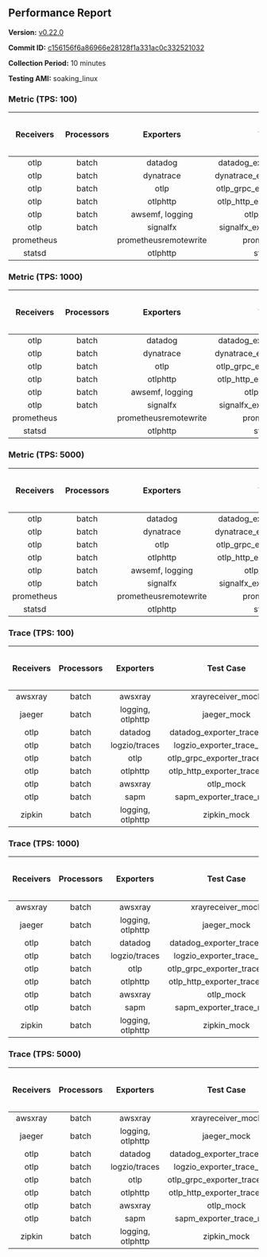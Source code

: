 ## Performance Report

**Version:** [v0.22.0](https://github.com/aws-observability/aws-otel-collector/releases/tag/v0.22.0)

**Commit ID:** [c156156f6a86966e28128f1a331ac0c332521032](https://github.com/aws-observability/aws-otel-collector/commit/c156156f6a86966e28128f1a331ac0c332521032)

**Collection Period:** 10 minutes

**Testing AMI:** soaking_linux


### Metric (TPS: 100)
| Receivers | Processors | Exporters | Test Case | Data Type | Instance Type | Avg CPU Usage (Percent) | Avg Memory Usage (Megabytes) | Max CPU Usage (Percent) | Max Memory Usage (Megabytes) |
|:---------:|:----------:|:---------:|:---------:|:---------:|:-------------:|:-----------------------:|:----------------------------:|:-----------------------:|:----------------------------:|
| otlp | batch | datadog | datadog_exporter_metric_mock | otlp | m5.2xlarge | 0.03 | 67.08 | 0.20 | 68.35 |
| otlp | batch | dynatrace | dynatrace_exporter_metric_mock | otlp | m5.2xlarge | 0.04 | 64.08 | 0.20 | 64.95 |
| otlp | batch | otlp | otlp_grpc_exporter_metric_mock | otlp | m5.2xlarge | 0.04 | 63.57 | 0.20 | 64.02 |
| otlp | batch | otlphttp | otlp_http_exporter_metric_mock | otlp | m5.2xlarge | 0.04 | 63.86 | 0.20 | 64.51 |
| otlp | batch | awsemf, logging | otlp_metric_mock | otlp | m5.2xlarge | 0.04 | 64.21 | 0.20 | 64.71 |
| otlp | batch | signalfx | signalfx_exporter_metric_mock | otlp | m5.2xlarge | 0.04 | 66.09 | 0.20 | 66.52 |
| prometheus |  | prometheusremotewrite | prometheus_mock | prometheus | m5.2xlarge | 0.09 | 78.66 | 0.30 | 79.84 |
| statsd |  | otlphttp | statsd_mock | statsd | m5.2xlarge | 0.01 | 64.39 | 0.10 | 64.98 |

### Metric (TPS: 1000)
| Receivers | Processors | Exporters | Test Case | Data Type | Instance Type | Avg CPU Usage (Percent) | Avg Memory Usage (Megabytes) | Max CPU Usage (Percent) | Max Memory Usage (Megabytes) |
|:---------:|:----------:|:---------:|:---------:|:---------:|:-------------:|:-----------------------:|:----------------------------:|:-----------------------:|:----------------------------:|
| otlp | batch | datadog | datadog_exporter_metric_mock | otlp | m5.2xlarge | 0.04 | 67.93 | 0.20 | 69.19 |
| otlp | batch | dynatrace | dynatrace_exporter_metric_mock | otlp | m5.2xlarge | 0.04 | 63.72 | 0.20 | 64.32 |
| otlp | batch | otlp | otlp_grpc_exporter_metric_mock | otlp | m5.2xlarge | 0.04 | 65.18 | 0.20 | 65.93 |
| otlp | batch | otlphttp | otlp_http_exporter_metric_mock | otlp | m5.2xlarge | 0.04 | 64.49 | 0.20 | 64.66 |
| otlp | batch | awsemf, logging | otlp_metric_mock | otlp | m5.2xlarge | 0.04 | 64.03 | 0.20 | 64.41 |
| otlp | batch | signalfx | signalfx_exporter_metric_mock | otlp | m5.2xlarge | 0.03 | 66.52 | 0.20 | 66.99 |
| prometheus |  | prometheusremotewrite | prometheus_mock | prometheus | m5.2xlarge | 1.02 | 104.06 | 1.80 | 111.14 |
| statsd |  | otlphttp | statsd_mock | statsd | m5.2xlarge | 0.01 | 64.59 | 0.10 | 64.82 |

### Metric (TPS: 5000)
| Receivers | Processors | Exporters | Test Case | Data Type | Instance Type | Avg CPU Usage (Percent) | Avg Memory Usage (Megabytes) | Max CPU Usage (Percent) | Max Memory Usage (Megabytes) |
|:---------:|:----------:|:---------:|:---------:|:---------:|:-------------:|:-----------------------:|:----------------------------:|:-----------------------:|:----------------------------:|
| otlp | batch | datadog | datadog_exporter_metric_mock | otlp | m5.2xlarge | 0.04 | 67.82 | 0.20 | 69.14 |
| otlp | batch | dynatrace | dynatrace_exporter_metric_mock | otlp | m5.2xlarge | 0.04 | 64.64 | 0.20 | 64.97 |
| otlp | batch | otlp | otlp_grpc_exporter_metric_mock | otlp | m5.2xlarge | 0.04 | 65.34 | 0.20 | 66.08 |
| otlp | batch | otlphttp | otlp_http_exporter_metric_mock | otlp | m5.2xlarge | 0.03 | 64.58 | 0.20 | 64.75 |
| otlp | batch | awsemf, logging | otlp_metric_mock | otlp | m5.2xlarge | 0.05 | 65.15 | 0.20 | 65.43 |
| otlp | batch | signalfx | signalfx_exporter_metric_mock | otlp | m5.2xlarge | 0.03 | 65.40 | 0.20 | 65.94 |
| prometheus |  | prometheusremotewrite | prometheus_mock | prometheus | m5.2xlarge | 5.33 | 225.64 | 8.90 | 253.67 |
| statsd |  | otlphttp | statsd_mock | statsd | m5.2xlarge | 0.01 | 62.72 | 0.10 | 63.07 |

### Trace (TPS: 100)
| Receivers | Processors | Exporters | Test Case | Data Type | Instance Type | Avg CPU Usage (Percent) | Avg Memory Usage (Megabytes) | Max CPU Usage (Percent) | Max Memory Usage (Megabytes) |
|:---------:|:----------:|:---------:|:---------:|:---------:|:-------------:|:-----------------------:|:----------------------------:|:-----------------------:|:----------------------------:|
| awsxray | batch | awsxray | xrayreceiver_mock | xray | m5.2xlarge | 3.71 | 78.39 | 3.90 | 79.86 |
| jaeger | batch | logging, otlphttp | jaeger_mock | jaeger | m5.2xlarge | 0.00 | 79.89 | 0.00 | 83.18 |
| otlp | batch | datadog | datadog_exporter_trace_mock | otlp | m5.2xlarge | 4.25 | 81.17 | 4.50 | 84.34 |
| otlp | batch | logzio/traces | logzio_exporter_trace_mock | otlp | m5.2xlarge | 4.33 | 77.81 | 4.50 | 80.28 |
| otlp | batch | otlp | otlp_grpc_exporter_trace_mock | otlp | m5.2xlarge | 3.99 | 129.36 | 5.10 | 178.16 |
| otlp | batch | otlphttp | otlp_http_exporter_trace_mock | otlp | m5.2xlarge | 4.84 | 78.30 | 5.00 | 79.75 |
| otlp | batch | awsxray | otlp_mock | otlp | m5.2xlarge | 4.97 | 77.37 | 5.40 | 78.92 |
| otlp | batch | sapm | sapm_exporter_trace_mock | otlp | m5.2xlarge | 3.42 | 91.08 | 3.60 | 93.03 |
| zipkin | batch | logging, otlphttp | zipkin_mock | zipkin | m5.2xlarge | 5.29 | 83.65 | 17.60 | 86.93 |

### Trace (TPS: 1000)
| Receivers | Processors | Exporters | Test Case | Data Type | Instance Type | Avg CPU Usage (Percent) | Avg Memory Usage (Megabytes) | Max CPU Usage (Percent) | Max Memory Usage (Megabytes) |
|:---------:|:----------:|:---------:|:---------:|:---------:|:-------------:|:-----------------------:|:----------------------------:|:-----------------------:|:----------------------------:|
| awsxray | batch | awsxray | xrayreceiver_mock | xray | m5.2xlarge | 19.42 | 80.65 | 20.00 | 84.23 |
| jaeger | batch | logging, otlphttp | jaeger_mock | jaeger | m5.2xlarge | 0.00 | 95.26 | 0.00 | 98.90 |
| otlp | batch | datadog | datadog_exporter_trace_mock | otlp | m5.2xlarge | 28.90 | 88.95 | 31.00 | 92.09 |
| otlp | batch | logzio/traces | logzio_exporter_trace_mock | otlp | m5.2xlarge | 28.72 | 79.60 | 29.10 | 81.93 |
| otlp | batch | otlp | otlp_grpc_exporter_trace_mock | otlp | m5.2xlarge | 27.29 | 738.56 | 37.40 | 1189.41 |
| otlp | batch | otlphttp | otlp_http_exporter_trace_mock | otlp | m5.2xlarge | 27.59 | 78.68 | 28.90 | 80.83 |
| otlp | batch | awsxray | otlp_mock | otlp | m5.2xlarge | 30.50 | 79.60 | 32.30 | 82.35 |
| otlp | batch | sapm | sapm_exporter_trace_mock | otlp | m5.2xlarge | 26.04 | 92.38 | 26.60 | 94.01 |
| zipkin | batch | logging, otlphttp | zipkin_mock | zipkin | m5.2xlarge | 39.83 | 330.51 | 55.20 | 526.91 |

### Trace (TPS: 5000)
| Receivers | Processors | Exporters | Test Case | Data Type | Instance Type | Avg CPU Usage (Percent) | Avg Memory Usage (Megabytes) | Max CPU Usage (Percent) | Max Memory Usage (Megabytes) |
|:---------:|:----------:|:---------:|:---------:|:---------:|:-------------:|:-----------------------:|:----------------------------:|:-----------------------:|:----------------------------:|
| awsxray | batch | awsxray | xrayreceiver_mock | xray | m5.2xlarge | 26.83 | 94.96 | 28.60 | 101.15 |
| jaeger | batch | logging, otlphttp | jaeger_mock | jaeger | m5.2xlarge | 23.33 | 159.23 | 34.00 | 192.38 |
| otlp | batch | datadog | datadog_exporter_trace_mock | otlp | m5.2xlarge | 126.44 | 93.42 | 127.79 | 98.37 |
| otlp | batch | logzio/traces | logzio_exporter_trace_mock | otlp | m5.2xlarge | 132.82 | 82.33 | 133.49 | 84.81 |
| otlp | batch | otlp | otlp_grpc_exporter_trace_mock | otlp | m5.2xlarge | 115.83 | 3484.21 | 170.79 | 5807.04 |
| otlp | batch | otlphttp | otlp_http_exporter_trace_mock | otlp | m5.2xlarge | 113.43 | 82.45 | 117.10 | 83.79 |
| otlp | batch | awsxray | otlp_mock | otlp | m5.2xlarge | 116.16 | 18024.31 | 356.28 | 31677.03 |
| otlp | batch | sapm | sapm_exporter_trace_mock | otlp | m5.2xlarge | 106.40 | 97.07 | 108.00 | 98.72 |
| zipkin | batch | logging, otlphttp | zipkin_mock | zipkin | m5.2xlarge | 36.12 | 448.89 | 52.70 | 577.77 |
